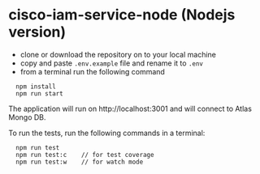 # cisco-iam-service-node (Nodejs version)

- clone or download the repository on to your local machine
- copy and paste `.env.example` file and rename it to `.env`
- from a terminal run the following command
```
  npm install
  npm run start
```
The application will run on http://localhost:3001 and will connect to Atlas Mongo DB.

To run the tests, run the following commands in a terminal:
```
  npm run test
  npm run test:c    // for test coverage
  npm run test:w    // for watch mode
```

